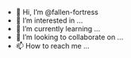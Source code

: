 - 👋 Hi, I’m @fallen-fortress
- 👀 I’m interested in ...
- 🌱 I’m currently learning ...
- 💞️ I’m looking to collaborate on ...
- 📫 How to reach me ...

<!---
fallen-fortress/fallen-fortress is a ✨ special ✨ repository because its `README.md` (this file) appears on your GitHub profile.
You can click the Preview link to take a look at your changes.
--->
